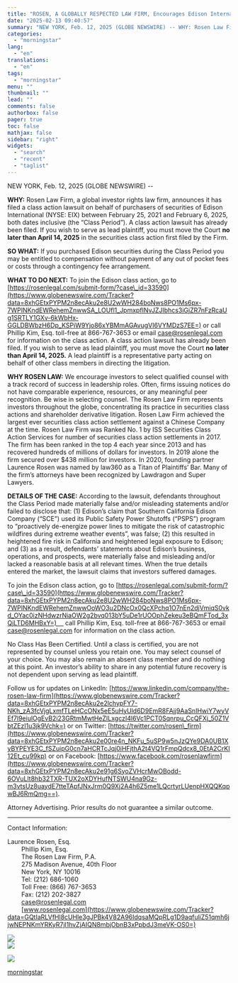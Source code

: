 ```yaml
---
title: "ROSEN, A GLOBALLY RESPECTED LAW FIRM, Encourages Edison International Investors to Secure Counsel Before Important Deadline in Securities Class Action First Filed by the Firm – EIX"
date: "2025-02-13 09:40:57"
summary: "NEW YORK, Feb. 12, 2025 (GLOBE NEWSWIRE) -- WHY: Rosen Law Firm, a global investor rights law firm, announces it has filed a class action lawsuit on behalf of purchasers of securities of Edison International (NYSE: EIX) between February 25, 2021 and February 6, 2025, both dates inclusive (the “Class..."
categories:
  - "morningstar"
lang:
  - "en"
translations:
  - "en"
tags:
  - "morningstar"
menu: ""
thumbnail: ""
lead: ""
comments: false
authorbox: false
pager: true
toc: false
mathjax: false
sidebar: "right"
widgets:
  - "search"
  - "recent"
  - "taglist"
---
```


NEW YORK, Feb. 12, 2025 (GLOBE NEWSWIRE) --

**WHY:** Rosen Law Firm, a global investor rights law firm, announces it has filed a class action lawsuit on behalf of purchasers of securities of Edison International (NYSE: EIX) between February 25, 2021 and February 6, 2025, both dates inclusive (the “Class Period”). A class action lawsuit has already been filed. If you wish to serve as lead plaintiff, you must move the Court **no later than April 14, 2025** in the securities class action first filed by the Firm.

**SO WHAT:** If you purchased Edison securities during the Class Period you may be entitled to compensation without payment of any out of pocket fees or costs through a contingency fee arrangement.

**WHAT TO DO NEXT:** To join the Edison class action, go to [https://rosenlegal.com/submit-form/?case\_id=33590](https://www.globenewswire.com/Tracker?data=8xhGEtxPYPM2n8ecAku2e8U2wWH284boNws8PO1Ms6px-7WPINKndEWRehemZnwwSA_LOUfl1_JpmxpfINvJZJIbhcs3iGjZR7nFzRcaUg1SRTLY1GXv-6kWbHx-GGLDBWbzH6Dp_KSPiW9Yjo86xYBMmAGAvugVI6VYMDzS7EE=) or call Phillip Kim, Esq. toll-free at 866-767-3653 or email [case@rosenlegal.com](https://www.globenewswire.com/Tracker?data=jSt7N6Y5CqogvIdH_c8qlxwZZAwDQJ5KHPaL5ZKBIm0-1UFM-o-Jz4ri1eR6_0zmNq86xXngq-jS4paivXVBa6yb6UPncvIbTm0YCJMEJEM=) for information on the class action. A class action lawsuit has already been filed. If you wish to serve as lead plaintiff, you must move the Court **no later than April 14, 2025.** A lead plaintiff is a representative party acting on behalf of other class members in directing the litigation.

**WHY ROSEN LAW:** We encourage investors to select qualified counsel with a track record of success in leadership roles. Often, firms issuing notices do not have comparable experience, resources, or any meaningful peer recognition. Be wise in selecting counsel. The Rosen Law Firm represents investors throughout the globe, concentrating its practice in securities class actions and shareholder derivative litigation. Rosen Law Firm achieved the largest ever securities class action settlement against a Chinese Company at the time. Rosen Law Firm was Ranked No. 1 by ISS Securities Class Action Services for number of securities class action settlements in 2017. The firm has been ranked in the top 4 each year since 2013 and has recovered hundreds of millions of dollars for investors. In 2019 alone the firm secured over $438 million for investors. In 2020, founding partner Laurence Rosen was named by law360 as a Titan of Plaintiffs’ Bar. Many of the firm’s attorneys have been recognized by Lawdragon and Super Lawyers.

**DETAILS OF THE CASE:** According to the lawsuit, defendants throughout the Class Period made materially false and/or misleading statements and/or failed to disclose that: (1) Edison’s claim that Southern California Edison Company (“SCE”) used its Public Safety Power Shutoffs (“PSPS”) program to “proactively de-energize power lines to mitigate the risk of catastrophic wildfires during extreme weather events”, was false; (2) this resulted in heightened fire risk in California and heightened legal exposure to Edison; and (3) as a result, defendants’ statements about Edison’s business, operations, and prospects, were materially false and misleading and/or lacked a reasonable basis at all relevant times. When the true details entered the market, the lawsuit claims that investors suffered damages.

To join the Edison class action, go to [https://rosenlegal.com/submit-form/?case\_id=33590](https://www.globenewswire.com/Tracker?data=8xhGEtxPYPM2n8ecAku2e8U2wWH284boNws8PO1Ms6px-7WPINKndEWRehemZnwwOoWO3u2DNcOx0QcXPchq1O7nEn2djVmiqS0vkd_OYac0izNHdwzrNiaOW2g2bvq013bY5uDe1rUOOphZekeu3eBQmFTod_3xQjLTD6MHBxY=)     call Phillip Kim, Esq. toll-free at 866-767-3653 or email [case@rosenlegal.com](https://www.globenewswire.com/Tracker?data=jSt7N6Y5CqogvIdH_c8ql_H1JNLinGeyhWUfJAXunSGZw0CG80vAFW4CD6XEWAQC8RobOjdhvcrtu0rt6csGhIXyMkWPgg9zeMg9qayVrxI=) for information on the class action.

No Class Has Been Certified. Until a class is certified, you are not represented by counsel unless you retain one. You may select counsel of your choice. You may also remain an absent class member and do nothing at this point. An investor’s ability to share in any potential future recovery is not dependent upon serving as lead plaintiff.

Follow us for updates on LinkedIn: [https://www.linkedin.com/company/the-rosen-law-firm](https://www.globenewswire.com/Tracker?data=8xhGEtxPYPM2n8ecAku2e2lchypFY7-NKh_zA3fcVjgLxmfTLeHCcONx5eE5uHyUld6D9EmR8FAjj9AaSnIHwiY7wyVEf7l9eiulOgEvB2i23GRtmMwtHeZILxgczI4l6Vc1PCT0Sqnrpu_CcQFXj_50Z1VbtZEzI1u3jk9Vchk=) or on Twitter: [https://twitter.com/rosen\_firm](https://www.globenewswire.com/Tracker?data=8xhGEtxPYPM2n8ecAku2e00re4n_NKFu_5uSP9w5nJzQYe9DA0UB1XyBYPEYE3C_fSZuipG0cn7aHCRTcJqj0iHFjthA2t4VQ1rFmpQdcx8_0EtA2CrKI12Et_cu99kp) or on Facebook: [https://www.facebook.com/rosenlawfirm](https://www.globenewswire.com/Tracker?data=8xhGEtxPYPM2n8ecAku2e91g6SyoZVHcrMwOBodd-6OVuLlt8hb32TXR-TUX2oXDYHufNTSWU4na9Gz-m3vtsUz8uaydE7tteTApfJNxJrm0Q9Xj2A4h6Z5me1LQcrtyrLUenpHXQQKqpwBJ6RmQmg==).

Attorney Advertising. Prior results do not guarantee a similar outcome.

-------------------------------

Contact Information:

Laurence Rosen, Esq.  
        Phillip Kim, Esq.  
        The Rosen Law Firm, P.A.  
        275 Madison Avenue, 40th Floor  
        New York, NY 10016  
        Tel: (212) 686-1060  
        Toll Free: (866) 767-3653  
        Fax: (212) 202-3827  
        [case@rosenlegal.com](https://www.globenewswire.com/Tracker?data=jSt7N6Y5CqogvIdH_c8ql9CUCckLMUR99WLT6xni9ddd19mz-4VYAjhyGLSLq_3r8mL9X2vfuIc9egrANdIFQHosIRGd8bJv9-eaGkKwrWg=)   
        [www.rosenlegal.com](https://www.globenewswire.com/Tracker?data=GQtIaRLVfHl8cUHle3gJPBk4V82A96IdqsaMQpRLg1D9aqfuliZ51qmh6jjwNEPNKmYRKyR7jl1hvZjAIQN8mbjObnB3xPpbdJ3meVK-OS0=)

 ![](https://www.globenewswire.com/newsroom/ti?nf=OTM1NzQ3MSM2NzQ4NDg0IzIwMjA0MTE=)   
 ![](https://ml.globenewswire.com/media/MzdmOTc4ODUtODhiOC00OGJkLWE5MTQtZDBiYTQzZDNjZjQwLTEwMzE5ODM=/tiny/The-Rosen-Law-Firm-PA.png)

 [![](https://ml.globenewswire.com/media/745335af-3a3a-4fb5-84c0-fdedc9adf092/small/july-30-2021-rosen-logo-jpg.jpg)](https://www.globenewswire.com/NewsRoom/AttachmentNg/745335af-3a3a-4fb5-84c0-fdedc9adf092)

[morningstar](https://www.morningstar.com/news/globe-newswire/9357471/rosen-a-globally-respected-law-firm-encourages-edison-international-investors-to-secure-counsel-before-important-deadline-in-securities-class-action-first-filed-by-the-firm-eix)

